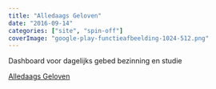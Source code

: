 ```yaml
---
title: "Alledaags Geloven"
date: "2016-09-14"
categories: ["site", "spin-off"]
coverImage: "google-play-functieafbeelding-1024-512.png"
---
```


Dashboard voor dagelijks gebed bezinning en studie

<!--more-->

[Alledaags Geloven](http://alledaags.gelovenleren.net/)

